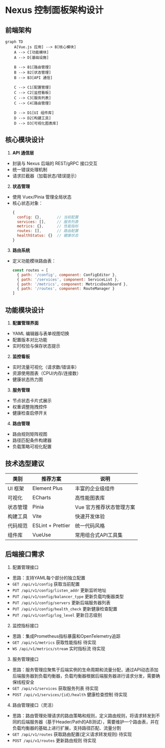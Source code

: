 # Nexus 控制面板架构设计

## 前端架构
```mermaid
graph TD
    A[Vue.js 应用] --> B[核心模块]
    A --> C[功能模块]
    A --> D[基础设施]

    B --> B1[路由管理]
    B --> B2[状态管理]
    B --> B3[API 通信]

    C --> C1[配置管理]
    C --> C2[监控看板]
    C --> C3[服务列表]
    C --> C4[路由管理]

    D --> D1[UI 组件库]
    D --> D2[构建工具]
    D --> D3[可视化图表库]
```

## 核心模块设计

1. **API 通信层**
- 封装与 Nexus 后端的 REST/gRPC 接口交互
- 统一错误处理机制
- 请求拦截器（加载状态/错误提示）

2. **状态管理**
- 使用 Vuex/Pinia 管理全局状态
- 核心状态对象：
  ```javascript
  {
    config: {},       // 当前配置
    services: [],     // 服务列表
    metrics: {},      // 性能指标
    routes: [],       // 路由配置
    healthStatus: {}  // 健康状态
  }
  ```

3. **路由系统**
- 定义功能模块路由表：
  ```javascript
  const routes = [
    { path: '/config', component: ConfigEditor },
    { path: '/services', component: ServiceList },
    { path: '/metrics', component: MetricsDashboard },
    { path: '/routes', component: RouteManager }
  ]
  ```

## 功能模块设计

1. **配置管理界面**
- YAML 编辑器与表单视图切换
- 配置版本对比功能
- 实时校验与保存状态提示

2. **监控看板**
- 实时流量可视化（请求数/错误率）
- 资源使用图表（CPU/内存/连接数）
- 健康状态热力图

3. **服务管理**
- 节点状态卡片式展示
- 权重调整拖拽控件
- 健康检查启停开关

4. **路由管理**
- 路由规则矩阵视图
- 路径匹配条件构建器
- 负载策略可视化配置

## 技术选型建议

| 类别         | 推荐方案               | 说明                          |
|--------------|----------------------|-----------------------------|
| UI 框架      | Element Plus         | 丰富的企业级组件                |
| 可视化       | ECharts              | 高性能图表库                   |
| 状态管理     | Pinia                | Vue 官方推荐状态管理方案         |
| 构建工具     | Vite                 | 快速开发体验                   |
| 代码规范     | ESLint + Prettier    | 统一代码风格                   |
| 组件库       | VueUse               | 常用组合式API工具集             |

## 后端接口需求

1. 配置管理接口
- 思路：支持YAML每个部分的独立配置
- `GET /api/v1/config` 获取当前配置
- `PUT /api/v1/config/listen_addr` 更新监听地址
- `PUT /api/v1/config/balancer_type` 更新负载均衡器类型
- `PUT /api/v1/config/servers` 更新后端服务器列表
- `PUT /api/v1/config/health_check` 更新健康检查配置
- `PUT /api/v1/config/log_level` 更新日志级别

2. 监控指标接口
- 思路：集成Prometheus指标暴露和OpenTelemetry追踪
- `GET /api/v1/metrics` 获取性能指标 待实现
- `WS /api/v1/metrics/stream` 实时指标流 待实现

3. 服务管理接口
- 思路：服务管理应聚焦于后端实例的生命周期和流量分配，通过API动态添加后端服务器到负载均衡器，负载均衡器根据后端服务器进行请求分发，需要确保线程安全
- `GET /api/v1/services` 获取服务列表 待实现
- `POST /api/v1/services/{id}/health` 健康检查控制 待实现

4. 路由管理接口（灵活）
- 思路：路由管理处理请求的路由策略和规则，定义路由规则，将请求转发到不同的后端服务器（基于Header/Path的AB测试），需要维护一个路由表，并在负载均衡器的基础上进行扩展，支持路径匹配、流量分割
- `GET /api/v1/routes` 获取路由配置(定义请求转发规则) 待实现
- `POST /api/v1/routes` 更新路由规则 待实现
